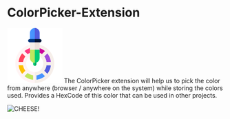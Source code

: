 # ColorPicker-Extension

![CHEESE!](./icons/icon128.png)
The ColorPicker extension will help us to pick the color from anywhere (browser / anywhere on the system) while storing the colors used. Provides a HexCode of this color that can be used in other projects.

![CHEESE!](./icons/colorPicker_ext.PNG.PNG)